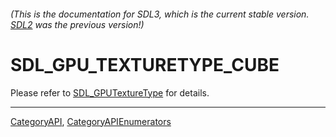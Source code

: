 ###### (This is the documentation for SDL3, which is the current stable version. [SDL2](https://wiki.libsdl.org/SDL2/) was the previous version!)
# SDL_GPU_TEXTURETYPE_CUBE

Please refer to [SDL_GPUTextureType](SDL_GPUTextureType) for details.

----
[CategoryAPI](CategoryAPI), [CategoryAPIEnumerators](CategoryAPIEnumerators)

